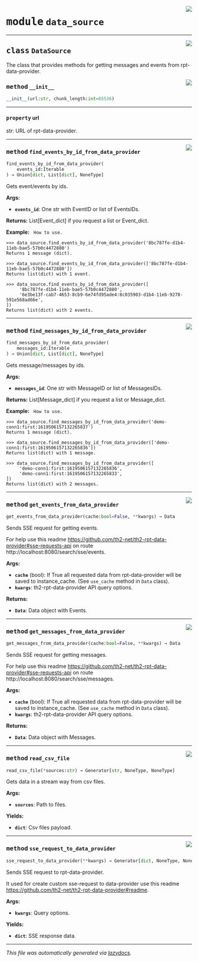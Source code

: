 <!-- markdownlint-disable -->

<a href="../../th2_data_services/data_source.py#L0"><img align="right" style="float:right;" src="https://img.shields.io/badge/-source-cccccc?style=flat-square"></a>

# <kbd>module</kbd> `data_source`






---

<a href="../../th2_data_services/data_source.py#L15"><img align="right" style="float:right;" src="https://img.shields.io/badge/-source-cccccc?style=flat-square"></a>

## <kbd>class</kbd> `DataSource`
The class that provides methods for getting messages and events from rpt-data-provider. 

<a href="../../th2_data_services/data_source.py#L18"><img align="right" style="float:right;" src="https://img.shields.io/badge/-source-cccccc?style=flat-square"></a>

### <kbd>method</kbd> `__init__`

```python
__init__(url:str, chunk_length:int=65536)
```






---

#### <kbd>property</kbd> url

str: URL of rpt-data-provider. 



---

<a href="../../th2_data_services/data_source.py#L216"><img align="right" style="float:right;" src="https://img.shields.io/badge/-source-cccccc?style=flat-square"></a>

### <kbd>method</kbd> `find_events_by_id_from_data_provider`

```python
find_events_by_id_from_data_provider(
    events_id:Iterable
) → Union[dict, List[dict], NoneType]
```

Gets event/events by ids. 



**Args:**
 
 - <b>`events_id`</b>:  One str with EventID or list of EventsIDs. 



**Returns:**
 List[Event_dict] if you request a list or Event_dict. 



**Example:**
 ``` How to use.```

    >>> data_source.find_events_by_id_from_data_provider('8bc787fe-d1b4-11eb-bae5-57b0c4472880')
    Returns 1 message (dict).

    >>> data_source.find_events_by_id_from_data_provider(['8bc787fe-d1b4-11eb-bae5-57b0c4472880'])
    Returns list(dict) with 1 event.

    >>> data_source.find_events_by_id_from_data_provider([
         '8bc787fe-d1b4-11eb-bae5-57b0c4472880',
         '6e3be13f-cab7-4653-8cb9-6e74fd95ade4:8c035903-d1b4-11eb-9278-591e568ad66e',
    ])
    Returns list(dict) with 2 events.


---

<a href="../../th2_data_services/data_source.py#L180"><img align="right" style="float:right;" src="https://img.shields.io/badge/-source-cccccc?style=flat-square"></a>

### <kbd>method</kbd> `find_messages_by_id_from_data_provider`

```python
find_messages_by_id_from_data_provider(
    messages_id:Iterable
) → Union[dict, List[dict], NoneType]
```

Gets message/messages by ids. 



**Args:**
 
 - <b>`messages_id`</b>:  One str with MessageID or list of MessagesIDs. 



**Returns:**
 List[Message_dict] if you request a list or Message_dict. 



**Example:**
 ``` How to use.```

    >>> data_source.find_messages_by_id_from_data_provider('demo-conn1:first:1619506157132265837')
    Returns 1 message (dict).

    >>> data_source.find_messages_by_id_from_data_provider(['demo-conn1:first:1619506157132265836'])
    Returns list(dict) with 1 message.

    >>> data_source.find_messages_by_id_from_data_provider([
         'demo-conn1:first:1619506157132265836',
         'demo-conn1:first:1619506157132265833',
    ])
    Returns list(dict) with 2 messages.


---

<a href="../../th2_data_services/data_source.py#L68"><img align="right" style="float:right;" src="https://img.shields.io/badge/-source-cccccc?style=flat-square"></a>

### <kbd>method</kbd> `get_events_from_data_provider`

```python
get_events_from_data_provider(cache:bool=False, **kwargs) → Data
```

Sends SSE request for getting events. 

For help use this readme https://github.com/th2-net/th2-rpt-data-provider#sse-requests-api on route http://localhost:8080/search/sse/events. 



**Args:**
 
 - <b>`cache`</b> (bool):  If True all requested data from rpt-data-provider will be saved to instance_cache.  (See `use_cache` method in `Data` class). 
 - <b>`kwargs`</b>:  th2-rpt-data-provider API query options. 



**Returns:**
 
 - <b>`Data`</b>:  Data object with Events. 

---

<a href="../../th2_data_services/data_source.py#L101"><img align="right" style="float:right;" src="https://img.shields.io/badge/-source-cccccc?style=flat-square"></a>

### <kbd>method</kbd> `get_messages_from_data_provider`

```python
get_messages_from_data_provider(cache:bool=False, **kwargs) → Data
```

Sends SSE request for getting messages. 

For help use this readme https://github.com/th2-net/th2-rpt-data-provider#sse-requests-api on route http://localhost:8080/search/sse/messages. 



**Args:**
 
 - <b>`cache`</b> (bool):  If True all requested data from rpt-data-provider will be saved to instance_cache.  (See `use_cache` method in `Data` class). 
 - <b>`kwargs`</b>:  th2-rpt-data-provider API query options. 



**Returns:**
 
 - <b>`Data`</b>:  Data object with Messages. 

---

<a href="../../th2_data_services/data_source.py#L252"><img align="right" style="float:right;" src="https://img.shields.io/badge/-source-cccccc?style=flat-square"></a>

### <kbd>method</kbd> `read_csv_file`

```python
read_csv_file(*sources:str) → Generator[str, NoneType, NoneType]
```

Gets data in a stream way from csv files. 



**Args:**
 
 - <b>`sources`</b>:  Path to files. 



**Yields:**
 
 - <b>`dict`</b>:  Csv files payload. 

---

<a href="../../th2_data_services/data_source.py#L41"><img align="right" style="float:right;" src="https://img.shields.io/badge/-source-cccccc?style=flat-square"></a>

### <kbd>method</kbd> `sse_request_to_data_provider`

```python
sse_request_to_data_provider(**kwargs) → Generator[dict, NoneType, NoneType]
```

Sends SSE request to rpt-data-provider. 

It used for create custom sse-request to data-provider use this readme https://github.com/th2-net/th2-rpt-data-provider#readme. 



**Args:**
 
 - <b>`kwargs`</b>:  Query options. 



**Yields:**
 
 - <b>`dict`</b>:  SSE response data. 




---

_This file was automatically generated via [lazydocs](https://github.com/ml-tooling/lazydocs)._
